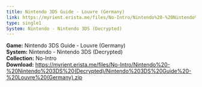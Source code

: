 ```yaml
---
title: Nintendo 3DS Guide - Louvre (Germany)
link: https://myrient.erista.me/files/No-Intro/Nintendo%20-%20Nintendo%203DS%20(Decrypted)/Nintendo%203DS%20Guide%20-%20Louvre%20(Germany).zip
type: single1
System: Nintendo - Nintendo 3DS (Decrypted)
---
```

<b>Game:</b> Nintendo 3DS Guide - Louvre (Germany)<br>
<b>System:</b> Nintendo - Nintendo 3DS (Decrypted)<br>
<b>Collection:</b> No-Intro<br>
<b>Download:</b> https://myrient.erista.me/files/No-Intro/Nintendo%20-%20Nintendo%203DS%20(Decrypted)/Nintendo%203DS%20Guide%20-%20Louvre%20(Germany).zip